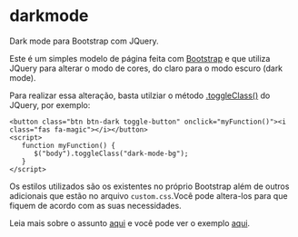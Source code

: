 # darkmode
Dark mode para Bootstrap com JQuery.


Este é um simples modelo de página feita com [Bootstrap](https://getbootstrap.com/) e que utiliza JQuery para alterar o modo de cores, do claro para o modo escuro (dark mode).

Para realizar essa alteração, basta utilziar o método [.toggleClass()](https://api.jquery.com/toggleclass/) do JQuery, por exemplo:

```
<button class="btn btn-dark toggle-button" onclick="myFunction()"><i class="fas fa-magic"></i></button>
<script>
   function myFunction() {
      $("body").toggleClass("dark-mode-bg");
   }
</script>
```

Os estilos utilizados são os existentes no próprio Bootstrap além de outros adicionais que estão no arquivo ```custom.css```.Você pode altera-los para que fiquem de acordo com as suas necessidades.

Leia mais sobre o assunto [aqui](https://www.ciromoura.com.br/usando-jquery-para-alterar-tema-no-bootstrap/) e você pode ver o exemplo [aqui](https://ciromoura.github.io/darkmode/). 
